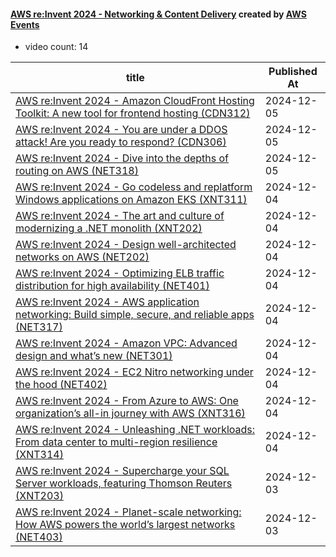 

#### [AWS re:Invent 2024 - Networking & Content Delivery](https://www.youtube.com/playlist?list=PL2yQDdvlhXf-2FD5J6FzCy2bgf3C7E0TQ) created by [AWS Events](https://www.youtube.com/channel/UCdoadna9HFHsxXWhafhNvKw)

* video count: 14 

| title                                                                                                                                               | Published At |
| --------------------------------------------------------------------------------------------------------------------------------------------------- | ------------ |
| [AWS re:Invent 2024 - Amazon CloudFront Hosting Toolkit: A new tool for frontend hosting (CDN312)](https://www.youtube.com/watch?v=pmWhspx4ppw)     | 2024-12-05   |
| [AWS re:Invent 2024 - You are under a DDOS attack! Are you ready to respond? (CDN306)](https://www.youtube.com/watch?v=oXw0vLOSIY4)                 | 2024-12-05   |
| [AWS re:Invent 2024 - Dive into the depths of routing on AWS (NET318)](https://www.youtube.com/watch?v=zWZNyMRYoxQ)                                 | 2024-12-05   |
| [AWS re:Invent 2024 - Go codeless and replatform Windows applications on Amazon EKS (XNT311)](https://www.youtube.com/watch?v=4rquMWa3qp0)          | 2024-12-04   |
| [AWS re:Invent 2024 - The art and culture of modernizing a .NET monolith (XNT202)](https://www.youtube.com/watch?v=GSWBO776rGQ)                     | 2024-12-04   |
| [AWS re:Invent 2024 - Design well-architected networks on AWS (NET202)](https://www.youtube.com/watch?v=Pd5p-fzwsLA)                                | 2024-12-04   |
| [AWS re:Invent 2024 - Optimizing ELB traffic distribution for high availability (NET401)](https://www.youtube.com/watch?v=EhbFossuQhI)              | 2024-12-04   |
| [AWS re:Invent 2024 - AWS application networking: Build simple, secure, and reliable apps (NET317)](https://www.youtube.com/watch?v=-obQxSPclrw)    | 2024-12-04   |
| [AWS re:Invent 2024 - Amazon VPC: Advanced design and what’s new (NET301)](https://www.youtube.com/watch?v=7qaSfmnFiI0)                             | 2024-12-04   |
| [AWS re:Invent 2024 - EC2 Nitro networking under the hood (NET402)](https://www.youtube.com/watch?v=_hiNXKQZc0M)                                    | 2024-12-04   |
| [AWS re:Invent 2024 - From Azure to AWS: One organization’s all-in journey with AWS (XNT316)](https://www.youtube.com/watch?v=i3kqsZ1Nj5Q)          | 2024-12-04   |
| [AWS re:Invent 2024 - Unleashing .NET workloads: From data center to multi-region resilience (XNT314)](https://www.youtube.com/watch?v=kWD5rWdAAi4) | 2024-12-04   |
| [AWS re:Invent 2024 - Supercharge your SQL Server workloads, featuring Thomson Reuters (XNT203)](https://www.youtube.com/watch?v=GW10jFHavG8)       | 2024-12-03   |
| [AWS re:Invent 2024 - Planet-scale networking: How AWS powers the world’s largest networks (NET403)](https://www.youtube.com/watch?v=COo3RcFb7rU)   | 2024-12-03   |